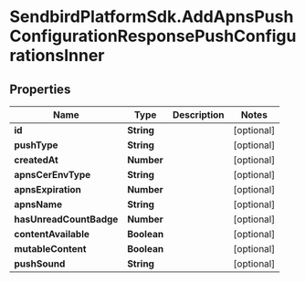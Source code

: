 # SendbirdPlatformSdk.AddApnsPushConfigurationResponsePushConfigurationsInner

## Properties

Name | Type | Description | Notes
------------ | ------------- | ------------- | -------------
**id** | **String** |  | [optional] 
**pushType** | **String** |  | [optional] 
**createdAt** | **Number** |  | [optional] 
**apnsCerEnvType** | **String** |  | [optional] 
**apnsExpiration** | **Number** |  | [optional] 
**apnsName** | **String** |  | [optional] 
**hasUnreadCountBadge** | **Number** |  | [optional] 
**contentAvailable** | **Boolean** |  | [optional] 
**mutableContent** | **Boolean** |  | [optional] 
**pushSound** | **String** |  | [optional] 


